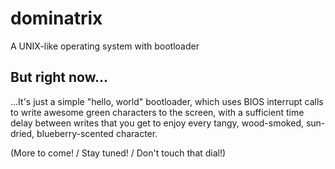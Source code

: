 dominatrix
==========

A UNIX-like operating system with bootloader

But right now...
----------------

...It's just a simple "hello, world" bootloader, which uses BIOS interrupt calls to write awesome green characters to the screen, with a sufficient time delay between writes that you get to enjoy every tangy, wood-smoked, sun-dried, blueberry-scented character.

(More to come! / Stay tuned! / Don't touch that dial!)

